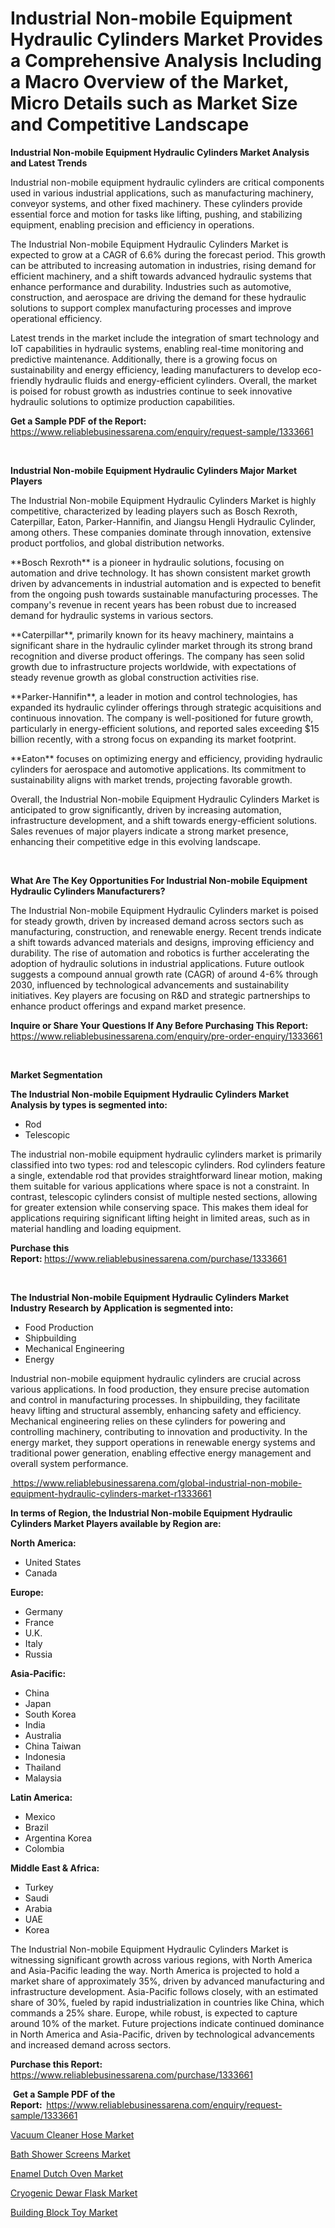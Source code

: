 <p><h1>Industrial Non-mobile Equipment Hydraulic Cylinders Market Provides a Comprehensive Analysis Including a Macro Overview of the Market, Micro Details such as Market Size and Competitive Landscape</h1></p><p><strong>Industrial Non-mobile Equipment Hydraulic Cylinders Market Analysis and Latest Trends</strong></p>
<p><p>Industrial non-mobile equipment hydraulic cylinders are critical components used in various industrial applications, such as manufacturing machinery, conveyor systems, and other fixed machinery. These cylinders provide essential force and motion for tasks like lifting, pushing, and stabilizing equipment, enabling precision and efficiency in operations.</p><p>The Industrial Non-mobile Equipment Hydraulic Cylinders Market is expected to grow at a CAGR of 6.6% during the forecast period. This growth can be attributed to increasing automation in industries, rising demand for efficient machinery, and a shift towards advanced hydraulic systems that enhance performance and durability. Industries such as automotive, construction, and aerospace are driving the demand for these hydraulic solutions to support complex manufacturing processes and improve operational efficiency.</p><p>Latest trends in the market include the integration of smart technology and IoT capabilities in hydraulic systems, enabling real-time monitoring and predictive maintenance. Additionally, there is a growing focus on sustainability and energy efficiency, leading manufacturers to develop eco-friendly hydraulic fluids and energy-efficient cylinders. Overall, the market is poised for robust growth as industries continue to seek innovative hydraulic solutions to optimize production capabilities.</p></p>
<p><strong>Get a Sample PDF of the Report:&nbsp;</strong> <a href="https://www.reliablebusinessarena.com/enquiry/request-sample/1333661?utm_campaign=1841&utm_medium=2&utm_source=Github&utm_content=ia&utm_term=12122024&utm_id=industrial-non-mobile-equipment-hydraulic-cylinders">https://www.reliablebusinessarena.com/enquiry/request-sample/1333661</a></p>
<p>&nbsp;</p>
<p><strong>Industrial Non-mobile Equipment Hydraulic Cylinders Major Market Players</strong></p>
<p><p>The Industrial Non-mobile Equipment Hydraulic Cylinders Market is highly competitive, characterized by leading players such as Bosch Rexroth, Caterpillar, Eaton, Parker-Hannifin, and Jiangsu Hengli Hydraulic Cylinder, among others. These companies dominate through innovation, extensive product portfolios, and global distribution networks.</p><p>**Bosch Rexroth** is a pioneer in hydraulic solutions, focusing on automation and drive technology. It has shown consistent market growth driven by advancements in industrial automation and is expected to benefit from the ongoing push towards sustainable manufacturing processes. The company's revenue in recent years has been robust due to increased demand for hydraulic systems in various sectors.</p><p>**Caterpillar**, primarily known for its heavy machinery, maintains a significant share in the hydraulic cylinder market through its strong brand recognition and diverse product offerings. The company has seen solid growth due to infrastructure projects worldwide, with expectations of steady revenue growth as global construction activities rise.</p><p>**Parker-Hannifin**, a leader in motion and control technologies, has expanded its hydraulic cylinder offerings through strategic acquisitions and continuous innovation. The company is well-positioned for future growth, particularly in energy-efficient solutions, and reported sales exceeding $15 billion recently, with a strong focus on expanding its market footprint.</p><p>**Eaton** focuses on optimizing energy and efficiency, providing hydraulic cylinders for aerospace and automotive applications. Its commitment to sustainability aligns with market trends, projecting favorable growth. </p><p>Overall, the Industrial Non-mobile Equipment Hydraulic Cylinders Market is anticipated to grow significantly, driven by increasing automation, infrastructure development, and a shift towards energy-efficient solutions. Sales revenues of major players indicate a strong market presence, enhancing their competitive edge in this evolving landscape.</p></p>
<p>&nbsp;</p>
<p><strong>What Are The Key Opportunities For Industrial Non-mobile Equipment Hydraulic Cylinders Manufacturers?</strong></p>
<p><p>The Industrial Non-mobile Equipment Hydraulic Cylinders market is poised for steady growth, driven by increased demand across sectors such as manufacturing, construction, and renewable energy. Recent trends indicate a shift towards advanced materials and designs, improving efficiency and durability. The rise of automation and robotics is further accelerating the adoption of hydraulic solutions in industrial applications. Future outlook suggests a compound annual growth rate (CAGR) of around 4-6% through 2030, influenced by technological advancements and sustainability initiatives. Key players are focusing on R&D and strategic partnerships to enhance product offerings and expand market presence.</p></p>
<p><strong>Inquire or Share Your Questions If Any Before Purchasing This Report:</strong> <a href="https://www.reliablebusinessarena.com/enquiry/pre-order-enquiry/1333661?utm_campaign=1841&utm_medium=2&utm_source=Github&utm_content=ia&utm_term=12122024&utm_id=industrial-non-mobile-equipment-hydraulic-cylinders">https://www.reliablebusinessarena.com/enquiry/pre-order-enquiry/1333661</a></p>
<p>&nbsp;</p>
<p><strong>Market Segmentation</strong></p>
<p><strong>The Industrial Non-mobile Equipment Hydraulic Cylinders Market Analysis by types is segmented into:</strong></p>
<p><ul><li>Rod</li><li>Telescopic</li></ul></p>
<p><p>The industrial non-mobile equipment hydraulic cylinders market is primarily classified into two types: rod and telescopic cylinders. Rod cylinders feature a single, extendable rod that provides straightforward linear motion, making them suitable for various applications where space is not a constraint. In contrast, telescopic cylinders consist of multiple nested sections, allowing for greater extension while conserving space. This makes them ideal for applications requiring significant lifting height in limited areas, such as in material handling and loading equipment.</p></p>
<p><strong>Purchase this Report:&nbsp;</strong><a href="https://www.reliablebusinessarena.com/purchase/1333661?utm_campaign=1841&utm_medium=2&utm_source=Github&utm_content=ia&utm_term=12122024&utm_id=industrial-non-mobile-equipment-hydraulic-cylinders">https://www.reliablebusinessarena.com/purchase/1333661</a></p>
<p>&nbsp;</p>
<p><strong>The Industrial Non-mobile Equipment Hydraulic Cylinders Market Industry Research by Application is segmented into:</strong></p>
<p><ul><li>Food Production</li><li>Shipbuilding</li><li>Mechanical Engineering</li><li>Energy</li></ul></p>
<p><p>Industrial non-mobile equipment hydraulic cylinders are crucial across various applications. In food production, they ensure precise automation and control in manufacturing processes. In shipbuilding, they facilitate heavy lifting and structural assembly, enhancing safety and efficiency. Mechanical engineering relies on these cylinders for powering and controlling machinery, contributing to innovation and productivity. In the energy market, they support operations in renewable energy systems and traditional power generation, enabling effective energy management and overall system performance.</p></p>
<p><a href="https://www.reliablebusinessarena.com/global-industrial-non-mobile-equipment-hydraulic-cylinders-market-r1333661?utm_campaign=1841&utm_medium=2&utm_source=Github&utm_content=ia&utm_term=12122024&utm_id=industrial-non-mobile-equipment-hydraulic-cylinders">&nbsp;https://www.reliablebusinessarena.com/global-industrial-non-mobile-equipment-hydraulic-cylinders-market-r1333661</a></p>
<p><strong>In terms of Region, the Industrial Non-mobile Equipment Hydraulic Cylinders Market Players available by Region are:</strong></p>
<p>
    <p> <strong> North America: </strong>
        <ul>
            <li>United States</li>
            <li>Canada</li>
        </ul>
        </p> 
    <p> <strong> Europe: </strong>
        <ul>
            <li>Germany</li>
            <li>France</li>
            <li>U.K.</li>
            <li>Italy</li>
            <li>Russia</li>
        </ul>
        </p> 
    <p> <strong> Asia-Pacific: </strong>
        <ul>
            <li>China</li>
            <li>Japan</li>
            <li>South Korea</li>
            <li>India</li>
            <li>Australia</li>
            <li>China Taiwan</li>
            <li>Indonesia</li>
            <li>Thailand</li>
            <li>Malaysia</li>
        </ul>
        </p> 
    <p> <strong> Latin America: </strong>
        <ul>
            <li>Mexico</li>
            <li>Brazil</li>
            <li>Argentina Korea</li>
            <li>Colombia</li>
        </ul>
        </p> 
    <p> <strong> Middle East & Africa: </strong>
        <ul>
            <li>Turkey</li>
            <li>Saudi</li>
            <li>Arabia</li>
            <li>UAE</li>
            <li>Korea</li>
        </ul>
    </p>
    </p>
<p><p>The Industrial Non-mobile Equipment Hydraulic Cylinders Market is witnessing significant growth across various regions, with North America and Asia-Pacific leading the way. North America is projected to hold a market share of approximately 35%, driven by advanced manufacturing and infrastructure development. Asia-Pacific follows closely, with an estimated share of 30%, fueled by rapid industrialization in countries like China, which commands a 25% share. Europe, while robust, is expected to capture around 10% of the market. Future projections indicate continued dominance in North America and Asia-Pacific, driven by technological advancements and increased demand across sectors.</p></p>
<p><strong>Purchase this Report: </strong><a href="https://www.reliablebusinessarena.com/purchase/1333661?utm_campaign=1841&utm_medium=2&utm_source=Github&utm_content=ia&utm_term=12122024&utm_id=industrial-non-mobile-equipment-hydraulic-cylinders">https://www.reliablebusinessarena.com/purchase/1333661</a></p>
<p>&nbsp;<strong>Get a Sample PDF of the Report:&nbsp;&nbsp;</strong><a href="https://www.reliablebusinessarena.com/enquiry/request-sample/1333661?utm_campaign=1841&utm_medium=2&utm_source=Github&utm_content=ia&utm_term=12122024&utm_id=industrial-non-mobile-equipment-hydraulic-cylinders">https://www.reliablebusinessarena.com/enquiry/request-sample/1333661</a></p>
<p><strong></strong></p>
<p><p><a href="https://www.linkedin.com/pulse/vacuum-cleaner-hose-market-evolution-112-cagr-key-trends-watch-gbgle?utm_campaign=1841&utm_medium=2&utm_source=Github&utm_content=ia&utm_term=12122024&utm_id=industrial-non-mobile-equipment-hydraulic-cylinders">Vacuum Cleaner Hose Market</a></p><p><a href="https://www.linkedin.com/pulse/bath-shower-screens-market-rise-tracking-115-cagr-2024-2031-de6hf?utm_campaign=1841&utm_medium=2&utm_source=Github&utm_content=ia&utm_term=12122024&utm_id=industrial-non-mobile-equipment-hydraulic-cylinders">Bath Shower Screens Market</a></p><p><a href="https://www.linkedin.com/pulse/enamel-dutch-oven-market-trend-analysis-forecasts-rapid-growth-iniyf?utm_campaign=1841&utm_medium=2&utm_source=Github&utm_content=ia&utm_term=12122024&utm_id=industrial-non-mobile-equipment-hydraulic-cylinders">Enamel Dutch Oven Market</a></p><p><a href="https://www.linkedin.com/pulse/growth-forecast-cryogenic-dewar-flask-industry-projected-5-cagr-goume?utm_campaign=1841&utm_medium=2&utm_source=Github&utm_content=ia&utm_term=12122024&utm_id=industrial-non-mobile-equipment-hydraulic-cylinders">Cryogenic Dewar Flask Market</a></p><p><a href="https://www.linkedin.com/pulse/top-factors-boosting-building-block-toy-market-growth-87-xbcxf?utm_campaign=1841&utm_medium=2&utm_source=Github&utm_content=ia&utm_term=12122024&utm_id=industrial-non-mobile-equipment-hydraulic-cylinders">Building Block Toy Market</a></p></p>